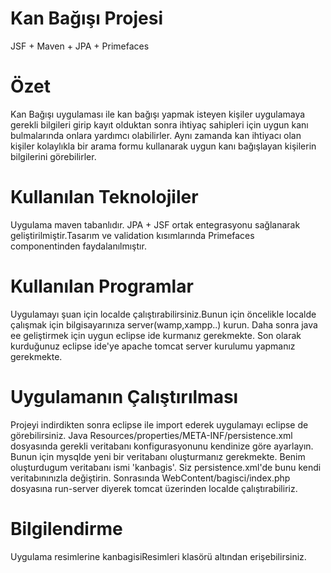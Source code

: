 # Kan Bağışı Projesi
JSF + Maven + JPA + Primefaces

# Özet
Kan Bağışı uygulaması ile kan bağışı yapmak isteyen kişiler uygulamaya gerekli bilgileri girip kayıt olduktan sonra ihtiyaç 
sahipleri için uygun kanı bulmalarında onlara yardımcı olabilirler.
Aynı zamanda kan ihtiyacı olan kişiler kolaylıkla bir arama formu kullanarak uygun kanı bağışlayan kişilerin bilgilerini 
görebilirler.

# Kullanılan Teknolojiler
Uygulama maven tabanlıdır. JPA + JSF ortak entegrasyonu sağlanarak geliştirilmiştir.Tasarım ve validation kısımlarında 
Primefaces componentinden faydalanılmıştır.

# Kullanılan Programlar
Uygulamayı şuan için localde çalıştırabilirsiniz.Bunun için öncelikle localde çalışmak için bilgisayarınıza server(wamp,xampp..) kurun. Daha sonra java ee geliştirmek için uygun eclipse ide kurmanız gerekmekte. Son olarak kurduğunuz eclipse ide'ye apache tomcat server kurulumu yapmanız gerekmekte.

# Uygulamanın Çalıştırılması
Projeyi indirdikten sonra eclipse ile import ederek uygulamayı eclipse de görebilirsiniz.
Java Resources/properties/META-INF/persistence.xml dosyasında gerekli veritabanı konfigurasyonunu kendinize göre ayarlayın. Bunun için mysqlde yeni bir veritabanı oluşturmanız gerekmekte. Benim oluşturdugum veritabanı ismi 'kanbagis'. Siz persistence.xml'de bunu kendi veritabınınızla değiştirin. Sonrasında WebContent/bagisci/index.php dosyasına run-server diyerek tomcat üzerinden localde çalıştırabiliriz.

# Bilgilendirme
Uygulama resimlerine kanbagisiResimleri klasörü altından erişebilirsiniz.
